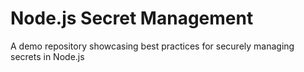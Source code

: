 # Node.js Secret Management

A demo repository showcasing best practices for securely managing secrets in Node.js
